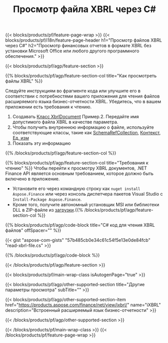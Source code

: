 ﻿---
title: Просмотр файла XBRL через C#
description: Пример кода для просмотра файла XBRL. Используйте пример кода API для просмотра пакетных файлов XBRL в приложениях на основе .NET. 
url: /ru/net/view/xbrl/
family: finance
platformtag: net
feature: view
informat: XBRL
outformat: 
otherformats: 
---
{{< blocks/products/pf/feature-page-wrap >}}
{{< blocks/products/pf/i18n/feature-page-header h1="Просмотр файлов XBRL через C#" h2="Просмотр финансовых отчетов в формате XBRL без установки Microsoft Office или любого другого программного обеспечения." >}}

{{< blocks/products/pf/agp/feature-section >}}

{{% blocks/products/pf/agp/feature-section-col title="Как просмотреть файлы XBRL" %}}

Следуйте инструкциям во фрагменте кода или улучшите его в соответствии с потребностями вашего приложения для чтения файлов расширяемого языка бизнес-отчетности XBRL. Убедитесь, что в вашем приложении есть требования к чтению.

1. Создавать [Класс XbrlDocument](https://apireference.aspose.com/finance/net/aspose.finance.xbrl/xbrldocument) Пример.2. Передайте имя допустимого файла XBRL в качестве параметра.
3. Чтобы получить внутреннюю информацию о файле, используйте соответствующие классы, такие как [SchemaRefCollection](https://apireference.aspose.com/finance/net/aspose.finance.xbrl/schemarefcollection), [Контекст](https://apireference.aspose.com/finance/net/aspose.finance.xbrl/context), [Ед. изм](https://apireference.aspose.com/finance/net/aspose.finance.xbrl/unit) 
4. Показать эту информацию

{{% /blocks/products/pf/agp/feature-section-col %}}

{{% blocks/products/pf/agp/feature-section-col title="Требования к чтению" %}}
Чтобы перейти к просмотру XBRL документов, .NET Finance API является основным требованием, которое должно быть включено в приложение. 
- Установите его через командную строку как ```nuget install Aspose.Finance``` или через консоль диспетчера пакетов Visual Studio с ```Install-Package Aspose.Finance```.
- Кроме того, получите автономный установщик MSI или библиотеки DLL в ZIP-файле из [загрузки](https://downloads.aspose.com/finance/net).{{% /blocks/products/pf/agp/feature-section-col %}}

{{% blocks/products/pf/agp/code-block title="C# код для чтения XBRL файлов" offSpacer="" %}}

{{< gist "aspose-com-gists" "57b485cb0e34c61c54f5e13e0de84fcb" "read-xbrl-file.cs" >}}

{{% /blocks/products/pf/agp/code-block %}}

{{< /blocks/products/pf/agp/feature-section >}}

{{< blocks/products/pf/main-wrap-class isAutogenPage="true" >}}

{{< blocks/products/pf/agp/other-supported-section title="Другие параметры просмотра" subTitle="" >}}

{{< blocks/products/pf/agp/other-supported-section-item href="https://products.aspose.com/finance/net/view/ixbrl/" name="iXBRL" description="Встроенный расширяемый язык бизнес-отчетности" >}}

{{< /blocks/products/pf/agp/other-supported-section >}}

{{< /blocks/products/pf/main-wrap-class >}}
{{< /blocks/products/pf/feature-page-wrap >}}